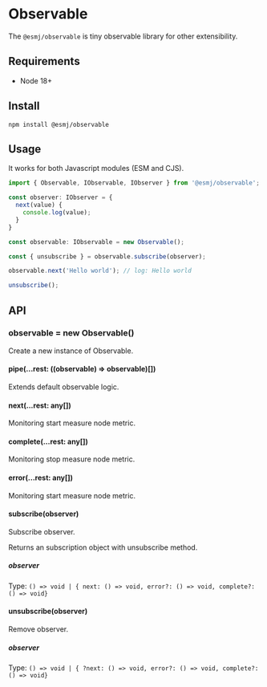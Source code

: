 # Observable

The `@esmj/observable` is tiny observable library for other extensibility. 

## Requirements

- Node 18+

## Install

```shell
npm install @esmj/observable
```

## Usage

It works for both Javascript modules (ESM and CJS).

```javascript 
import { Observable, IObservable, IObserver } from '@esmj/observable';

const observer: IObserver = {
  next(value) {
    console.log(value);
  }
}

const observable: IObservable = new Observable();

const { unsubscribe } = observable.subscribe(observer);

observable.next('Hello world'); // log: Hello world

unsubscribe();

```
## API
### observable = new Observable()
Create a new instance of Observable.

#### pipe(...rest: ((observable) => observable)[])
Extends default observable logic.

#### next(...rest: any[])
Monitoring start measure node metric.

#### complete(...rest: any[])
Monitoring stop measure node metric.

#### error(...rest: any[])
Monitoring start measure node metric.

#### subscribe(observer)
Subscribe observer.

Returns an subscription object with unsubscribe method.

##### observer
Type: `() => void | { next: () => void, error?: () => void, complete?: () => void}`

#### unsubscribe(observer)
Remove observer.

##### observer
Type: `() => void | { ?next: () => void, error?: () => void, complete?: () => void}`
